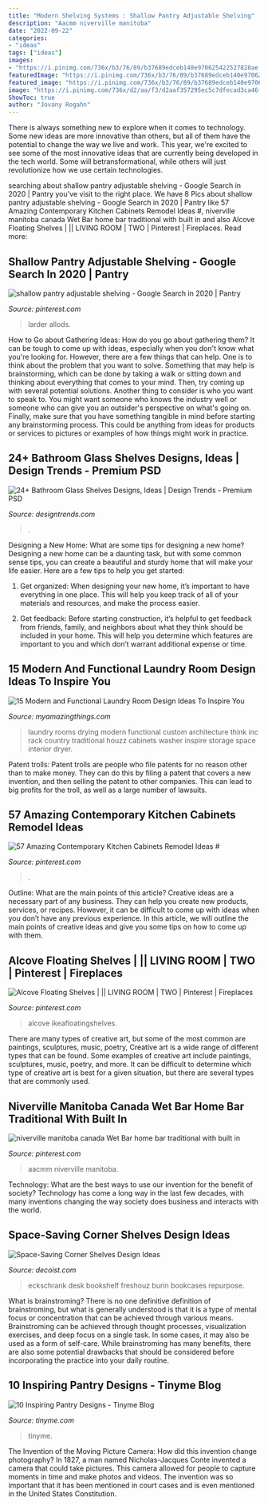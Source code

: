 ```yaml
---
title: "Modern Shelving Systems : Shallow Pantry Adjustable Shelving"
description: "Aacmm niverville manitoba"
date: "2022-09-22"
categories:
- "ideas"
tags: ["ideas"]
images:
- "https://i.pinimg.com/736x/b3/76/89/b37689edceb140e970625422527828ae.jpg"
featuredImage: "https://i.pinimg.com/736x/b3/76/89/b37689edceb140e970625422527828ae.jpg"
featured_image: "https://i.pinimg.com/736x/b3/76/89/b37689edceb140e970625422527828ae.jpg"
image: "https://i.pinimg.com/736x/d2/aa/f3/d2aaf357295ec5c7dfecad3ca46f7a5f.jpg"
ShowToc: true
author: "Jovany Rogahn"
---
```



There is always something new to explore when it comes to technology. Some new ideas are more innovative than others, but all of them have the potential to change the way we live and work. This year, we're excited to see some of the most innovative ideas that are currently being developed in the tech world. Some will betransformational, while others will just revolutionize how we use certain technologies.

	

		
searching about shallow pantry adjustable shelving - Google Search in 2020 | Pantry you've visit to the right place. We have 8 Pics about shallow pantry adjustable shelving - Google Search in 2020 | Pantry like 57 Amazing Contemporary Kitchen Cabinets Remodel Ideas #, niverville manitoba canada Wet Bar home bar traditional with built in and also Alcove Floating Shelves | || LIVING ROOM | TWO | Pinterest | Fireplaces. Read more:
		
    
## Shallow Pantry Adjustable Shelving - Google Search In 2020 | Pantry

<img loading=lazy src="https://i.pinimg.com/736x/d2/aa/f3/d2aaf357295ec5c7dfecad3ca46f7a5f.jpg" onerror="this.onerror=null;this.src='https://tse4.mm.bing.net/th?id=OIP.Wr6wfphyrRXD5JdeVV17MAHaJ3&amp;pid=15.1';" alt="shallow pantry adjustable shelving - Google Search in 2020 | Pantry">

_Source: pinterest.com_

>larder allods. 

	

How to Go about Gathering Ideas: How do you go about gathering them?
It can be tough to come up with ideas, especially when you don't know what you're looking for. However, there are a few things that can help. One is to think about the problem that you want to solve. Something that may help is brainstorming, which can be done by taking a walk or sitting down and thinking about everything that comes to your mind. Then, try coming up with several potential solutions. Another thing to consider is who you want to speak to. You might want someone who knows the industry well or someone who can give you an outsider's perspective on what's going on. Finally, make sure that you have something tangible in mind before starting any brainstorming process. This could be anything from ideas for products or services to pictures or examples of how things might work in practice.

    
## 24+ Bathroom Glass Shelves Designs, Ideas | Design Trends - Premium PSD

<img loading=lazy src="https://images.designtrends.com/wp-content/uploads/2016/03/02074954/Modern-White-Marble-Corner-Glass-Shelves.jpeg" onerror="this.onerror=null;this.src='https://tse4.mm.bing.net/th?id=OIP.kTTN6MhPHZ5-cGyWGSHUcwHaLH&amp;pid=15.1';" alt="24+ Bathroom Glass Shelves Designs, Ideas | Design Trends - Premium PSD">

_Source: designtrends.com_

>. 

	

Designing a New Home: What are some tips for designing a new home?
Designing a new home can be a daunting task, but with some common sense tips, you can create a beautiful and sturdy home that will make your life easier. Here are a few tips to help you get started:
1. Get organized: When designing your new home, it’s important to have everything in one place. This will help you keep track of all of your materials and resources, and make the process easier.

2. Get feedback: Before starting construction, it’s helpful to get feedback from friends, family, and neighbors about what they think should be included in your home. This will help you determine which features are important to you and which don’t warrant additional expense or time.


    
## 15 Modern And Functional Laundry Room Design Ideas To Inspire You

<img loading=lazy src="https://myamazingthings.com/wp-content/uploads/2016/11/Laundry-Room.-Laundry-Room-Ideas.-Laundry-room-with-custom-cabinets-storage-space-and-drying-rack.-Laundry-Room-Design.-THINK-architecture-Inc.-.jpg" onerror="this.onerror=null;this.src='https://tse4.mm.bing.net/th?id=OIP.s6xtsC6a0ZNR0Inh5lD2TwHaLE&amp;pid=15.1';" alt="15 Modern and Functional Laundry Room Design Ideas To Inspire You">

_Source: myamazingthings.com_

>laundry rooms drying modern functional custom architecture think inc rack country traditional houzz cabinets washer inspire storage space interior dryer. 

	

Patent trolls:
Patent trolls are people who file patents for no reason other than to make money. They can do this by filing a patent that covers a new invention, and then selling the patent to other companies. This can lead to big profits for the troll, as well as a large number of lawsuits.

    
## 57 Amazing Contemporary Kitchen Cabinets Remodel Ideas #

<img loading=lazy src="https://i.pinimg.com/736x/cb/aa/81/cbaa8132658f714bb9f971da966e3a5b.jpg" onerror="this.onerror=null;this.src='https://tse1.mm.bing.net/th?id=OIP.1SMtJZrbYThOnV_Jw6qiqwHaJ3&amp;pid=15.1';" alt="57 Amazing Contemporary Kitchen Cabinets Remodel Ideas #">

_Source: pinterest.com_

>. 

	

Outline: What are the main points of this article?
Creative ideas are a necessary part of any business. They can help you create new products, services, or recipes. However, it can be difficult to come up with ideas when you don’t have any previous experience. In this article, we will outline the main points of creative ideas and give you some tips on how to come up with them.

    
## Alcove Floating Shelves | || LIVING ROOM | TWO | Pinterest | Fireplaces

<img loading=lazy src="https://s-media-cache-ak0.pinimg.com/736x/4b/d8/17/4bd817d7d38b3c01aa6e0162cfcf2f3e.jpg" onerror="this.onerror=null;this.src='https://tse4.mm.bing.net/th?id=OIP.pQqsdfRh4C6ND2JnBY6N3gHaJ4&amp;pid=15.1';" alt="Alcove Floating Shelves | || LIVING ROOM | TWO | Pinterest | Fireplaces">

_Source: pinterest.com_

>alcove ikeafloatingshelves. 

	

There are many types of creative art, but some of the most common are paintings, sculptures, music, poetry,
Creative art is a wide range of different types that can be found. Some examples of creative art include paintings, sculptures, music, poetry, and more. It can be difficult to determine which type of creative art is best for a given situation, but there are several types that are commonly used.

    
## Niverville Manitoba Canada Wet Bar Home Bar Traditional With Built In

<img loading=lazy src="https://i.pinimg.com/736x/b3/76/89/b37689edceb140e970625422527828ae.jpg" onerror="this.onerror=null;this.src='https://tse4.mm.bing.net/th?id=OIP.rY1T41w7fBtBabZUv4NL-gHaLJ&amp;pid=15.1';" alt="niverville manitoba canada Wet Bar home bar traditional with built in">

_Source: pinterest.com_

>aacmm niverville manitoba. 

	

Technology: What are the best ways to use our invention for the benefit of society?
Technology has come a long way in the last few decades, with many inventions changing the way society does business and interacts with the world.

    
## Space-Saving Corner Shelves Design Ideas

<img loading=lazy src="https://cdn.decoist.com/wp-content/uploads/2014/05/farmhouse-home-office-corner-built-in-shelves.jpg" onerror="this.onerror=null;this.src='https://tse2.mm.bing.net/th?id=OIP.H2elevDR-8kQpexhpbUbKwHaJ4&amp;pid=15.1';" alt="Space-Saving Corner Shelves Design Ideas">

_Source: decoist.com_

>eckschrank desk bookshelf freshouz burin bookcases repurpose. 

	

What is brainstroming?
There is no one definitive definition of brainstroming, but what is generally understood is that it is a type of mental focus or concentration that can be achieved through various means. Brainstroming can be achieved through thought processes, visualization exercises, and deep focus on a single task. In some cases, it may also be used as a form of self-care. While brainstroming has many benefits, there are also some potential drawbacks that should be considered before incorporating the practice into your daily routine.

    
## 10 Inspiring Pantry Designs - Tinyme Blog

<img loading=lazy src="https://www.tinyme.com/blog/wp-content/uploads/10-inspiring-pantry-designs/10-Inspiring-Pantry-Designs-3.jpg" onerror="this.onerror=null;this.src='https://tse1.mm.bing.net/th?id=OIP.DK4e7v-9jdNSlDedIBO4tAHaLI&amp;pid=15.1';" alt="10 Inspiring Pantry Designs - Tinyme Blog">

_Source: tinyme.com_

>tinyme. 

	

The Invention of the Moving Picture Camera: How did this invention change photography?
In 1827, a man named Nicholas-Jacques Conte invented a camera that could take pictures. This camera allowed for people to capture moments in time and make photos and videos. The invention was so important that it has been mentioned in court cases and is even mentioned in the United States Constitution.

